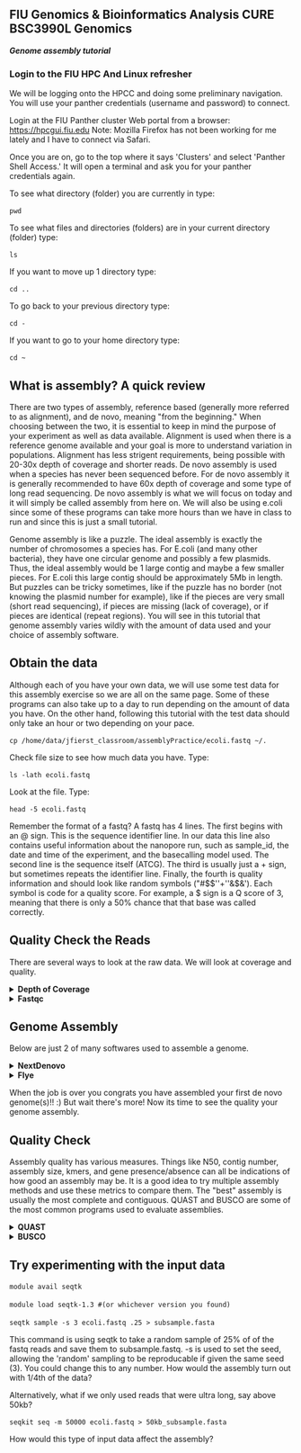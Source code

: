 
## FIU Genomics & Bioinformatics Analysis CURE BSC3990L Genomics ###

***Genome assembly tutorial***

 ### Login to the FIU HPC And Linux refresher
We will be logging onto the HPCC and doing some preliminary navigation. You will use your panther credentials (username and password) to connect.

Login at the FIU Panther cluster Web portal from a browser: https://hpcgui.fiu.edu Note: Mozilla Firefox has not been working for me lately and I have to connect via Safari.

Once you are on, go to the top where it says 'Clusters' and select 'Panther Shell Access.' It will open a terminal and ask you for your panther credentials again.

To see what directory (folder) you are currently in type:

    pwd

To see what files and directories (folders) are in your current directory (folder) type:

    ls

If you want to move up 1 directory type:

    cd ..

To go back to your previous directory type:

    cd -
If you want to go to your home directory type:

    cd ~

## What is assembly? A quick review

There are two types of assembly, reference based (generally more referred to as alignment), and de novo, meaning "from the beginning." When choosing between the two, it is essential to keep in mind the purpose of your experiment as well as data available. Alignment is used when there is a reference genome available and your goal is more to understand variation in populations. Alignment has less strigent requirements, being possible with 20-30x depth of coverage and shorter reads. De novo assembly is used when a species has never been sequenced before. For de novo assembly it is generally recommended to have 60x depth of coverage and some type of long read sequencing. De novo assembly is what we will focus on today and it will simply be called assembly from here on. We will also be using e.coli since some of these programs can take more hours than we have in class to run and since this is just a small tutorial.

Genome assembly is like a puzzle. The ideal assembly is exactly the number of chromosomes a species has. For E.coli (and many other bacteria), they have one circular genome and possibly a few plasmids. Thus, the ideal assembly would be 1 large contig and maybe a few smaller pieces. For E.coli this large contig should be approximately 5Mb in length. But puzzles can be tricky sometimes, like if the puzzle has no border (not knowing the plasmid number for example), like if the pieces are very small (short read sequencing), if pieces are missing (lack of coverage), or if pieces are identical (repeat regions). You will see in this tutorial that genome assembly varies wildly with the amount of data used and your choice of assembly software.

## Obtain the data

Although each of you have your own data, we will use some test data for this assembly exercise so we are all on the same page. Some of these programs can also take up to a day to run depending on the amount of data you have. On the other hand, following this tutorial with the test data should only take an hour or two depending on your pace.

    cp /home/data/jfierst_classroom/assemblyPractice/ecoli.fastq ~/.

Check file size to see how much data you have. Type:

    ls -lath ecoli.fastq

Look at the file. Type:

    head -5 ecoli.fastq

Remember the format of a fastq? A fastq has 4 lines. The first begins with an @ sign. This is the sequence identifier line. In our data this line also contains useful information about the nanopore run, such as sample_id, the date and time of the experiment, and the basecalling model used. The second line is the sequence itself (ATCG). The third is usually just a + sign, but sometimes repeats the identifier line. Finally, the fourth is quality information and should look like random symbols ("#$$''+''&$&'). Each symbol is code for a quality score. For example, a $ sign is a Q score of 3, meaning that there is only a 50% chance that that base was called correctly. 

## Quality Check the Reads

There are several ways to look at the raw data. We will look at coverage and quality.

<details>
<summary><b>Depth of Coverage</b></summary>

We are going to use the awk language to process our fastq file and give us the total amount of base pairs in the fastq file.

    awk '{if(NR%4==2) total+=length($0)} END {print total}' ecoli.fastq > total_amount_of_base_pairs.txt

Once you see the prompt ($) then your command finished. 

This command is saying that if the current line number equals the second of every group of four lines, then count the characters and add the count to total. At the END, print the total and store it in total_amount_of_base_pairs.txt 

Make sure total_amount_of_base_pairs.txt was created and is in the current directory by typing:
    
    ls
    
Now view the contents in the total_amount_of_base_pairs.txt, type:

    head total_amount_of_base_pairs.txt
 
It's time to calculate the sequencing depth. The equation is: Sequencing depth of coverage formula= 
Total base pairs sequenced / Genome size​	( In our case the genome size will be 5,000,000 == 5Mb)

You may use a calculator. Alternatively, you could use awk in the command line for simple math: awk 'BEGIN { print total_base_pairs / 5000000 }' 

 What was your sequencing depth? (please write this down)

  In case your curious this is the full expanded form of Sequencing depth of coverage formula: 

  Sequencing depth of coverage = (Read length * Number of reads) / Genome size

</details>


<details>
<summary><b>Fastqc</b></summary>

Use vi to create a new file

    vi fastqc.sh

You should see the vi window with the ~ symbols. Type ‘i’ to get into input or insertion mode and then type the following into your file:
    
    #!/bin/bash

    #SBATCH --account acc_jfierst_classroom
    #SBATCH --partition highmem1
    #SBATCH --qos highmem1
    #SBATCH -n 8
    #SBATCH --output=output_fastqc.log
    #SBATCH --mail-user=username@email.com 	#use your own email instead
    #SBATCH --mail-type=ALL

    module load fastqc-0.11.7-gcc-4.8.5-72rtvom #code is loading the software needed

    mkdir -p fastqc_out   #code is saying if the directory doesn't already exist, make it

    fastqc ecoli.fastq -t 8 -o fastqc_out  #code is running the software on the input file with 8 threads and telling the output to be put in fastqc_out

Hit the escape button (‘esc’) to get out of insertion mode and type ‘:wq’ (without the single quotes) to save the file and exit vi. 

Submit the script:

    sbatch fastqc.sh

fastqc finishes in about 3 minutes. The output is an html file in the directory fastqc_out. To view this, you need to download the file and open it in your preferred browser. To download a file from the HPC to your local machine, 

Go to the HPC dashboard tab that is currently open on your laptop. 

Click on the Files button.

Next, click on the Home Directory button.

Navigate to the file and check the white box next to it.

Finally, click the Download button in the top-right corner to download the file.

Your fastqc graphs should look something like:![screenshot](https://github.com/FierstLab/Bootcamp/blob/main/pictures/fastqc.png)

What are your shortest and longest reads?

What is the average quality score?

Notice the first few bases are really poor quality (I might have forgotten to trim the barcodes). 

</details>

## Genome Assembly

Below are just 2 of many softwares used to assemble a genome. 

<details>
<summary><b>NextDenovo</b></summary>

NextDenovo is available on the HPC already. Try typing: module avail next

You don't need to load the module now because we will do that in the job script. 

    #Create the input file
    ls ecoli.fastq > input.fofn

    #Create the configuration file for assembly
    vi run.cfg

Press [i] to enter insert mode and copy and paste the below section (this was obtained by going to nextDenovo documentation and copying the run.cfg file).

    [General]
    job_type = local
    job_prefix = nextDenovo
    task = all
    rewrite = yes
    deltmp = yes
    parallel_jobs = 20
    input_type = raw
    read_type = ont # Oxford Nanpore data
    input_fofn = input.fofn
    workdir = nextdenovo_out

    [correct_option]
    read_cutoff = 1k
    genome_size = 5M # Estimated genome size    
    sort_options = -m 20g -t 15
    minimap2_options_raw = -t 8
    pa_correction = 3
    correction_options = -p 15

    [assemble_option]
    minimap2_options_cns = -t 8
    nextgraph_options = -a 1
    
Save by pressing [esc], type ":w".
To exit type: ":q" and press [enter]

    #Create the script to run nextDenovo and create an assembled genome
    vi assemble.sh
    
Press [i] for insert mode and copy and paste the below script

    #!/bin/bash

    #SBATCH --account acc_jfierst_classroom
    #SBATCH --qos=highmem1
    #SBATCH --partition=highmem1
    #SBATCH --output=out_nextdenovo.log
    #SBATCH -n 20
    #SBATCH --mail-user=username@email.com 	#use your own email instead
    #SBATCH --mail-type=ALL

    module load nextDenovo-2.5.0

    nextDenovo run.cfg

Hit the escape button (‘esc’) to get out of insertion mode and type ‘:wq’ (without the single quotes) to save the file and exit vi. 
    
Run the script with:

     sbatch assemble.sh
    
To see if your job is running type the following command:

     squeue --me

Your assembly will take about 15 minutes to complete. You can try flye or subsetting your data while you wait, but make sure you come back once it has completed. 

When finished, your assembly will be in the nextdenovo_out/03.ctg_graph directory. cd into the directory and ls. You should see nd.asm.fasta. Type: ls -lath. What is the size of the file? 

Look at the file with: head nd.asm.fasta. You should notice a difference between a fasta and fastq. Unlike a fastq which has 4 lines (id, seq, +, quality), a fasta only has 2 lines. The first line is >contig_name, and the second is the sequence (ATCG). Type: 

grep -c ">" nd.asm.fasta 

How many contigs are in your assembly?

Finally, type: more nd.asm.fasta.stat
You should see some assembly statistics including total assembly length, number of contigs (fragments), contig N50, largest contig, smallest contig, and the mean depth of coverage. 

</details>


<details>
<summary><b>Flye</b></summary>

For Flye, first we must download the flye software because it is not readily available on the HPC. If you don't believe me go ahead and try module avail flye. To install flye, we will use a version of conda called mamba. Type:

    module load mamba/23.1.0-4

Now that we have mamba loaded, we need to create an environment for flye. Type:

    mamba create -n flye

Once the environment is created, activate it with:

    source activate flye

You will know it worked when (flye) appears before your username $. With flye activated, download the software with:
    
    # After typing the command below this step will take a ~ 11 mins to complete
    # Ignore the first four ERRORs you see
    mamba install bioconda::flye

Now lets make a script with vi. 

    vi flye.sh

Copy and paste the following script. Make sure to read over it and change any relavent information like your email. 

    #!/bin/bash

    #SBATCH --account acc_jfierst_classroom
    #SBATCH --partition highmem1
    #SBATCH --qos highmem1
    #SBATCH -n 12
    #SBATCH --output=output_flye.log
    #SBATCH --mail-user=username@fiu.edu    #use your own email instead
    #SBATCH --mail-type=ALL

    module load mamba/23.1.0-4   #load the softwares
    source activate flye

    flye --nano-hq ecoli.fastq --genome-size 5m --out-dir flye_out --threads 12   #run flye, specifying high quality nanopore data, the input file, the estimated genome size assumed from e.coli, the output directory, and the number of threads the computer will use.

Hit the escape button (‘esc’) to get out of insertion mode and type ‘:wq’ (without the single quotes) to save the file and exit vi. 

Submit the script:

    sbatch flye.sh

See the status of your job:

    squeue --me
    
Your assembly will take about 15 minutes to complete. To check on the status of the job type: squeue --me. You can move forward with nextdenovo while you wait, but make sure you come back once it has completed. 

When finished, your assembly will be in the flye_out directory. cd into the directory and ls. You should see assembly.fasta. Type: ls -lath. What is the size of the file? 

Look at the file with: head assembly.fasta. You should notice a difference between a fasta and fastq. Unlike a fastq which has 4 lines (id, seq, +, quality), a fasta only has 2 lines. The first line is >contig_name, and the second is the sequence (ATCG). Type: 

    grep -c ">" assembly.fasta 

How many contigs are in your assembly?

Finally, type: tail flye.log
You should see some assembly statistics including total assembly length, number of contigs (fragments), contig N50, largest contig, and the mean depth of coverage. 

</details>


When the job is over you congrats you have assembled your first de novo genome(s)!! :) But wait there's more! Now its time to see the quality your genome assembly.

## Quality Check
Assembly quality has various measures. Things like N50, contig number, assembly size, kmers, and gene presence/absence can all be indications of how good an assembly may be. It is a good idea to try multiple assembly methods and use these metrics to compare them. The "best" assembly is usually the most complete and contiguous. QUAST and BUSCO are some of the most common programs used to evaluate assemblies. 

<details>
 <summary><b>QUAST</b></summary>
 
First find the assembly file.
If you did nextdenovo, the assembly file should be nd.asm.fasta in the nextdenovo_out/03.ctg_graph directory. If you did flye, the assembly file should be assembly.fasta in the flye_out directory.

QUAST calculates assembly metrics like N50, contig #, and assembly size. If given a reference, it can do more, like tell you about misassemblies, however, if the assembly is de novo then you do not have a reference.

    # Create bash script to run quast program
     vi quast.sh
    
Press [i] for insert mode and copy the below script
    
    #!/bin/bash

    #SBATCH --account acc_jfierst_classroom
    #SBATCH --qos=highmem1
    #SBATCH --partition=highmem1
    #SBATCH --output=out_quast.log
    #SBATCH --mail-user=username@email.com   # Please use your own email
    #SBATCH --mail-type=ALL

    module load quast-5.2.0  
   
    # Replace (/your/path/to/your/genome_assembly_file.fasta) with the path to your assemble file, press clt + v (for windows), command + v (for macs) to paste the assembly file path (This is a comment please don't copy it)
    quast.py -t 4 --plots-format pdf /your/path/to/your/genome_assembly_file.fasta -o ./quast_out/
    
    # Don't forget to add your assembly file (nd.asm.fasta or assembly.fasta) after pasting the file path (This is a comment please don't copy it)
    
Save by pressing [esc], type ':w' (without the single quotes). To exit type: ':q' (without the single quotes) and press [enter]

Now let's run the bash script Type:

     sbatch quast.sh
    
To see if your job is running type:

      squeue --me


The html files are files that display the information in a graphical way using icarus viewer. To view these files, you need to download them to your local machine and then click on them to open them.

After the job is finished you'll see a new directory called quast_out. If you cd (change directory) into the nematode_quast dirctory you'll see a file called icarus.html. We need to download this file on to our local machine (your personal laptop) to view its contents.
 
First go to the HPC dashboard tab that is currently open on your laptop. 

Click on the Files button.
Next, click on the Home Directory button.
Navigate to the quast_out directory.

Select the quast_out directory, by clicking on the white box next to quast_out directory.

Finally, click the Download button in the top-right corner to download the directory.
(Isn't this harder than the command?)

Once you have download the file, double click the report.html file to view the assembly statistics for your assembly!!

So what's your N50 and L50?

</details>

<details>
<summary><b>BUSCO</b></summary>
 
    # Create bash script to run busco program
      vi busco.sh
Press [i] for insert mode and copy the below script

    #!/bin/bash

    #SBATCH --account acc_jfierst_classroom
    #SBATCH --qos=highmem1
    #SBATCH --partition=highmem1
    #SBATCH --output=out_busco.log
    #SBATCH -n 12
    #SBATCH --mail-user=username@email.com   # Please use your own email
    #SBATCH --mail-type=ALL

    module load busco/5.4.7
    
    # Replace (/your/path/to/your/genome_assembly_file.fasta) with the path to your assemble file. (This is a comment please don't copy it)
    busco -c 4 -m genome -i /your/path/to/your/genome_assembly_file.fasta -o busco_out --offline --lineage_dataset /home/data/jfierst_classroom/assemblyPractice/bacteria_odb10

    # Don't forget to add your assembly file (nd.asm.fasta or assembly.fasta) after pasting the file path (This is a comment please don't copy it)

Save by pressing [esc], type ':w' (without the single quotes). To exit type: ':q' (without the single quotes) and press [enter]
Now let's run the bash script Type:

     sbatch busco.sh
    
To see if your job is running type:

      squeue --me
Once the job is finished you should see a new directory called busco_out, go into the dirctory with the cd command. Use the more commmand to see the file contents in short_summary.specific.bacteria_odb10.busco_out.txt
    
    more short_summary.specific.bacteria_odb10.busco_out.txt

The simple output of BUSCO is in short_summary.specific.bacteria_odb10.busco_out.txt. The line you want to pay attention to is:

    # This is the BUSCO result of the flye genome assembly
    C:100.0%[S:100.0%,D:0.0%],F:0.0%,M:0.0%,n:124
    

Here, 124 orthologous genes were searched from the bacterial dataset. All 124 were found in the genome assembly, complete and single copy. None were duplicated or fragmented. This is perfect, literally. High duplication may be a result of contamination or heterozygosity in the genome assembly. High missing or fragmentation may mean some data is missing (not enough coverage or a particularly difficult part to assemble in the genome), or if the ortholog has mutated in some way that it cannot be aligned.

</details>


## Try experimenting with the input data

    module avail seqtk

    module load seqtk-1.3 #(or whichever version you found)

    seqtk sample -s 3 ecoli.fastq .25 > subsample.fasta

This command is using seqtk to take a random sample of 25% of of the fastq reads and save them to subsample.fastq. -s is used to set the seed, allowing the 'random' sampling to be reproducable if given the same seed (3). You could change this to any number. How would the assembly turn out with 1/4th of the data?

Alternatively, what if we only used reads that were ultra long, say above 50kb?

    seqkit seq -m 50000 ecoli.fastq > 50kb_subsample.fasta

 How would this type of input data affect the assembly?
 



